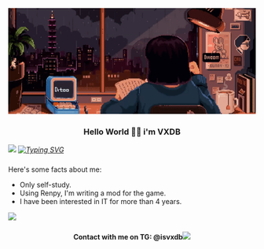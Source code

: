 <img src="welcome.gif" width="1000">
<h3 align= "center"> Hello World 👋🏼 i'm VXDB</h3>
<img src="https://user-images.githubusercontent.com/74038190/212284115-f47cd8ff-2ffb-4b04-b5bf-4d1c14c0247f.gif" width="1000">
<i align="center">
<a href="https://git.io/typing-svg"><img src="https://readme-typing-svg.demolab.com?font=Fira+Code&weight=500&size=25&pause=1000&background=FF9F6A00&center=true&vCenter=true&width=435&lines=Young+programmer+on+Python%F0%9F%90%8D;From+mother+Russia" alt="Typing SVG" /></a>
</i>
<h3></h3>
Here's some facts about me:
 
- Only self-study.
- Using Renpy, I'm writing a mod for the game.
- I have been interested in IT for more than 4 years.
<img src="https://user-images.githubusercontent.com/74038190/212284115-f47cd8ff-2ffb-4b04-b5bf-4d1c14c0247f.gif" width="1000">
<h4 align="center">Contact with me on TG: @isvxdb<img src="https://user-images.githubusercontent.com/74038190/216125640-2783ebd5-e63e-4ed1-b491-627a40b24850.png" width="20"/></h4>
